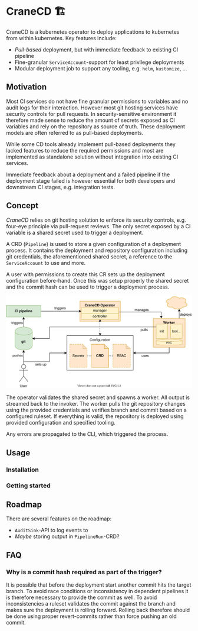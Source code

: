 # CraneCD 🏗️

CraneCD is a kubernetes operator to deploy applications to
kubernetes from within kubernetes. Key features include:

* _Pull-based_ deployment, but with immediate feedback to existing CI pipeline
* Fine-granular `ServiceAccount`-support for least privilege deployments
* Modular deployment job to support any tooling, e.g. `helm`, `kustomize`, ...

## Motivation

Most CI services do not have fine granular permissions to variables and no
audit logs for their interaction. However most git hosting services have
security controls for pull requests.
In security-sensitive environment it therefore made sense to reduce the amount
of secrets exposed as CI variables and rely on the repository as source of
truth. These deployment models are often referred to as pull-based deployments.

While some CD tools already implement pull-based deployments they lacked
features to reduce the required permissions and most are implemented as
standalone solution without integration into existing CI services.

Immediate feedback about a deployment and a failed pipeline if the deployment
stage failed is however essential for both developers and downstream CI stages,
e.g. integration tests.

## Concept

_CraneCD_ relies on git hosting solution to enforce its security controls, e.g.
four-eye principle via pull-request reviews.
The only secret exposed by a CI variable is a shared secret used to trigger a
deployment.

A CRD (`Pipeline`) is used to store a given configuration of a deployment
process. It contains the deployment and repository configuration including git
credentials, the aforementioned shared secret, a reference to the
`ServiceAccount` to use and more.

A user with permissions to create this CR sets up the deployment configuration
before-hand. Once this was setup properly the shared secret and the commit hash
can be used to trigger a deployment process.

![Basic overview of CraneCD](./docs/overview.svg)

The operator validates the shared secret and spawns a worker. All output is
streamed back to the invoker. The worker pulls the git repository changes using
the provided credentials and verifies branch and commit based on a configured
ruleset. If everything is valid, the repository is deployed using provided
configuration and specified tooling.

Any errors are propagated to the CLI, which triggered the process.

## Usage

### Installation

### Getting started



## Roadmap

There are several features on the roadmap:

* `AuditSink`-API to log events to
* _Maybe_ storing output in `PipelineRun`-CRD?

## FAQ

### Why is a commit hash required as part of the trigger?

It is possible that before the deployment start another commit hits the target
branch. To avoid race conditions or inconsistency in dependent pipelines it is
therefore necessary to provide the commit as well.
To avoid inconsistencies a ruleset validates the commit against the branch and
makes sure the deployment is rolling forward.
Rolling back therefore should be done using proper revert-commits rather than
force pushing an old commit.

